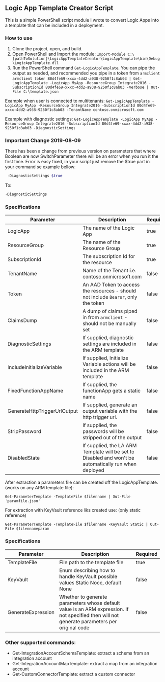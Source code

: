 ## Logic App Template Creator Script

This is a simple PowerShell script module I wrote to convert Logic Apps into a template that can be included in a deployment.  

### How to use

1. Clone the project, open, and build.
2. Open PowerShell and Import the module:
`Import-Module C:\{pathToSolution}\LogicAppTemplateCreator\LogicAppTemplate\bin\Debug\LogicAppTemplate.dll`
3. Run the PowerShell command `Get-LogicAppTemplate`.  You can pipe the output as needed, and recommended you pipe in a token from `armclient`
`armclient token 80d4fe69-xxxx-4dd2-a938-9250f1c8ab03 | Get-LogicAppTemplate -LogicApp MyApp -ResourceGroup Integrate2016 -SubscriptionId 80d4fe69-xxxx-4dd2-a938-9250f1c8ab03 -Verbose | Out-File C:\template.json`

Example when user is connected to multitenants:
`Get-LogicAppTemplate -LogicApp MyApp -ResourceGroup Integrate2016 -SubscriptionId 80d4fe69-xxxx-4dd2-a938-9250f1c8ab03 -TenantName contoso.onmicrosoft.com`

Example with diagnostic settings:
`Get-LogicAppTemplate -LogicApp MyApp -ResourceGroup Integrate2016 -SubscriptionId 80d4fe69-xxxx-4dd2-a938-9250f1c8ab03 -DiagnosticSettings`

### Important Change 2019-08-09
There has been a change from previous version on parameters that where Boolean are now SwitchParameter there will be an error when you run it the first time.
Error is easy fixed, in your script just remove the $true part in your command se example bellow:
```powershell
 -DiagnosticSettings $true 
 ```
 To:
 ```powershell
 -DiagnosticSettings
 ```

### Specifications

| Parameter | Description | Required |
| --------- | ---------- | -------|
| LogicApp | The name of the Logic App | true |
| ResourceGroup | The name of the Resource Group | true |
| SubscriptionId | The subscription Id for the resource | true |
| TenantName | Name of the Tenant i.e. contoso.onmicrosoft.com | false |
| Token | An AAD Token to access the resources - should not include `Bearer`, only the token | false |
| ClaimsDump | A dump of claims piped in from `armclient` - should not be manually set | false |
| DiagnosticSettings | If supplied, diagnostic settings are included in the ARM template | false |
| IncludeInitializeVariable | If supplied, Initialize Variable actions will be included in the ARM template | false |
| FixedFunctionAppName | If supplied, the functionApp gets a static name | false |
| GenerateHttpTriggerUrlOutput | If supplied, generate an output variable with the http trigger url. | false |
| StripPassword | If supplied, the passwords will be stripped out of the output | false |
| DisabledState | If supplied, the LA ARM Template will be set to Disabled and won't be automatically run when deployed | false |

After extraction a parameters file can be created off the LogicAppTemplate. (works on any ARM template file):

`Get-ParameterTemplate -TemplateFile $filenname | Out-File 'paramfile.json'`

For extraction with KeyVault reference liks created use: (only static reference)

`Get-ParameterTemplate -TemplateFile $filenname -KeyVault Static | Out-File $filennameparam`

### Specifications

| Parameter | Description | Required |
| --------- | ---------- | -------|
| TemplateFile | File path to the template file | true |
| KeyVault | Enum describing how to handle KeyVault possible values Static Noce, default None | false |
| GenerateExpression | Whether to generate parameters whose default value is an ARM expression.  If not specified then will not generate parameters per original code | false |

### Other supported commands:

* Get-IntegrationAccountSchemaTemplate: extract a schema from an integration account
* Get-IntegrationAccountMapTemplate: extract a map from an integration account
* Get-CustomConnectorTemplate: extract a custom connector